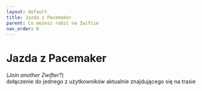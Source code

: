```yaml
---
layout: default
title: Jazda z Pacemaker
parent: Co możesz robić na Zwifcie
nav_order: 6
---
```


# Jazda z Pacemaker

(_Join another Zwifter?_)  
        dołączenie do jednego z użytkowników aktualnie znajdującego się na trasie 